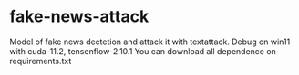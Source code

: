 # fake-news-attack

Model of fake news dectetion and attack it with textattack.
Debug on win11 with cuda-11.2, tensenflow-2.10.1
You can download all dependence on requirements.txt

